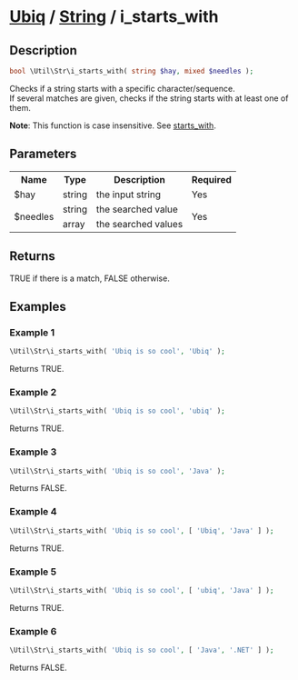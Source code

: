 [Ubiq](../index.md) / [String](../index.md#string) / i_starts_with
======


Description
-------- 

```php
bool \Util\Str\i_starts_with( string $hay, mixed $needles );
```

Checks if a string starts with a specific character/sequence. <br>
If several matches are given, checks if the string starts with at least one of them.

**Note**: This function is case insensitive. See [starts_with](./starts_with.md).



Parameters
--------

<table>
	<tr>
		<th>Name</th>
		<th>Type</th>
		<th>Description</th>
		<th>Required</th>
	</tr>
	<tr>
		<td>$hay</td>
		<td>string</td>
		<td>the input string</td>
		<td>Yes</td>
	</tr>
	<tr>
		<td rowspan="2">$needles</td>
		<td>string</td>
		<td>the searched value</td>
		<td rowspan="2">Yes</td>
	</tr>
	<tr>
		<td>array</td>
		<td>the searched values</td>
	</tr>
</table>



Returns
--------

TRUE if there is a match, FALSE otherwise.



Examples
--------

### Example 1

```php
\Util\Str\i_starts_with( 'Ubiq is so cool', 'Ubiq' );
```
Returns TRUE.

### Example 2

```php
\Util\Str\i_starts_with( 'Ubiq is so cool', 'ubiq' );
```
Returns TRUE.

### Example 3

```php
\Util\Str\i_starts_with( 'Ubiq is so cool', 'Java' );
```
Returns FALSE.

### Example 4

```php
\Util\Str\i_starts_with( 'Ubiq is so cool', [ 'Ubiq', 'Java' ] );
```
Returns TRUE.

### Example 5

```php
\Util\Str\i_starts_with( 'Ubiq is so cool', [ 'ubiq', 'Java' ] );
```
Returns TRUE.

### Example 6

```php
\Util\Str\i_starts_with( 'Ubiq is so cool', [ 'Java', '.NET' ] );
```
Returns FALSE.

